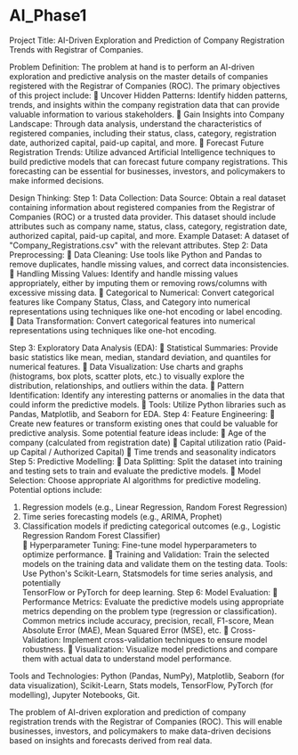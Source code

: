 # AI_Phase1
Project Title: AI-Driven Exploration and Prediction of Company Registration Trends with Registrar of Companies.

Problem Definition:
The problem at hand is to perform an AI-driven exploration and predictive analysis on the master details of companies registered with the Registrar of Companies (ROC). The primary objectives of this project include:
	Uncover Hidden Patterns: Identify hidden patterns, trends, and insights within the company registration data that can provide valuable information to various stakeholders.
	Gain Insights into Company Landscape: Through data analysis, understand the characteristics of registered companies, including their status, class, category, registration date, authorized capital, paid-up capital, and more.
	Forecast Future Registration Trends: Utilize advanced Artificial Intelligence techniques to build predictive models that can forecast future company registrations. This forecasting can be essential for businesses, investors, and policymakers to make informed decisions.


Design Thinking:
Step 1: Data Collection:
Data Source: Obtain a real dataset containing information about registered companies from the Registrar of Companies (ROC) or a trusted data provider. This dataset should include attributes such as company name, status, class, category, registration date, authorized capital, paid-up capital, and more.
Example Dataset: A dataset of "Company_Registrations.csv" with the relevant attributes.
Step 2: Data Preprocessing:
	Data Cleaning: Use tools like Python and Pandas to remove duplicates, handle missing values, and correct data inconsistencies.
	Handling Missing Values: Identify and handle missing values appropriately, either by imputing them or removing rows/columns with excessive missing data.
	Categorical to Numerical: Convert categorical features like Company Status, Class, and Category into numerical representations using techniques like one-hot encoding or label encoding.
	Data Transformation: Convert categorical features into numerical representations using techniques like one-hot encoding.


Step 3: Exploratory Data Analysis (EDA):
	Statistical Summaries: Provide basic statistics like mean, median, standard deviation, and quantiles for numerical features.
	Data Visualization: Use charts and graphs (histograms, box plots, scatter plots, etc.) to visually explore the distribution, relationships, and outliers within the data.
	Pattern Identification: Identify any interesting patterns or anomalies in the data that could inform the predictive models. 
	Tools: Utilize Python libraries such as Pandas, Matplotlib, and Seaborn for EDA.
Step 4: Feature Engineering:
	Create new features or transform existing ones that could be valuable for predictive analysis. Some potential feature ideas include:
	Age of the company (calculated from registration date)
	Capital utilization ratio (Paid-up Capital / Authorized Capital)
	Time trends and seasonality indicators
Step 5: Predictive Modelling:
	Data Splitting: Split the dataset into training and testing sets to train and evaluate the predictive models.
	Model Selection: Choose appropriate AI algorithms for predictive modeling. Potential options include:
1.	Regression models (e.g., Linear Regression, Random Forest Regression)
2.	Time series forecasting models (e.g., ARIMA, Prophet)
3.	Classification models if predicting categorical outcomes (e.g., Logistic 
                              Regression Random Forest Classifier)         
	Hyperparameter Tuning: Fine-tune model hyperparameters to optimize performance.
	Training and Validation: Train the selected models on the training data and validate them on the testing data.
           Tools: Use Python's Scikit-Learn, Statsmodels for time series analysis, and potentially            
            TensorFlow or PyTorch for deep learning.
Step 6: Model Evaluation:
	Performance Metrics: Evaluate the predictive models using appropriate metrics depending on the problem type (regression or classification). Common metrics include accuracy, precision, recall, F1-score, Mean Absolute Error (MAE), Mean Squared Error (MSE), etc.
	Cross-Validation: Implement cross-validation techniques to ensure model robustness.
	Visualization: Visualize model predictions and compare them with actual data to understand model performance.

Tools and Technologies:
Python (Pandas, NumPy), Matplotlib, Seaborn (for data visualization), Scikit-Learn, Stats models, TensorFlow, PyTorch (for modelling), Jupyter Notebooks, Git. 

The problem of AI-driven exploration and prediction of company registration trends with the Registrar of Companies (ROC). This will enable businesses, investors, and policymakers to make data-driven decisions based on insights and forecasts derived from real data.
